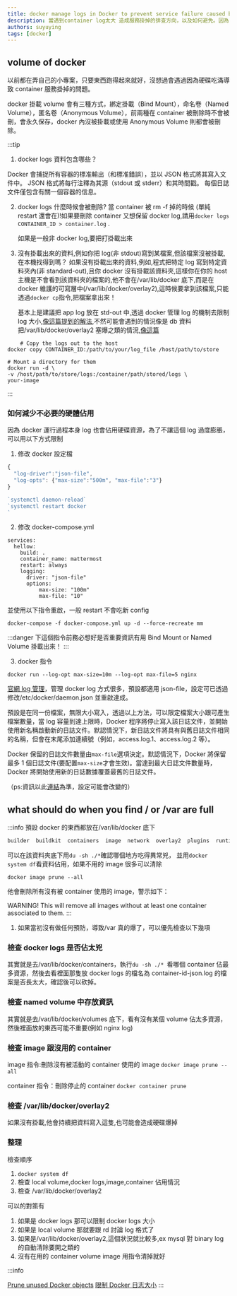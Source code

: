 ```yaml
---
title: docker manage logs in Docker to prevent service failure caused by excessively large container logs
description: 當遇到container log太大 造成服務掛掉的排查方向，以及如何避免。因為 docker 運行過程本身 log 也會佔用硬碟資源，為了不讓這個 log 過度膨脹，可以用以下方式限制
authors: suyuying
tags: [docker]
---
```


## volume of docker

以前都在弄自己的小專案，只要東西跑得起來就好，沒想過會遇過因為硬碟吃滿導致 container 服務掛掉的問題。

docker 掛載 volume 會有三種方式，綁定掛載（Bind Mount），命名卷（Named Volume），匿名卷（Anonymous Volume），前兩種在 container 被刪除時不會被刪，會永久保存，docker 內沒被掛載或使用 Anonymous Volume 則都會被刪除。

:::tip

1. docker logs 資料包含哪些？

Docker 會捕捉所有容器的標准輸出（和標准錯誤），並以 JSON 格式將其寫入文件中。 JSON 格式將每行注釋為其源（stdout 或 stderr）和其時間戳。 每個日誌文件僅包含有關一個容器的信息。

2. docker logs 什麼時候會被刪除?
   當 container 被 rm -f 掉的時候 (單純 restart 還會在)!如果要刪除 container 又想保留 docker log,請用`docker logs CONTAINER_ID > container.log` .

   如果是一般非 docker log,要把打掛載出來

3. 沒有掛載出來的資料,例如你把 log(非 stdout)寫到某檔案,但該檔案沒被掛載,在本機找得到嗎？
   如果沒有掛載出來的資料,例如,程式把特定 log 寫到特定資料夾內(非 standard-out),且你 docker 沒有掛載該資料夾,這樣你在你的 host 主機是不會看到該資料夾的檔案的,他不會在/var/lib/docker 底下,而是在 docker 維護的可寫層中(/var/lib/docker/overlay2),這時候要拿到該檔案,只能透過`docker cp`指令,把檔案拿出來！

   基本上是建議把 app log 放在 std-out 中,透過 docker 管理 log 的機制去限制 log 大小,[像這篇提到的解法](https://stackoverflow.com/questions/70354934/docker-overlay2-size-too-big),不然可能會遇到的情況像是 db 資料把/var/lib/docker/overlay2 塞爆之類的情況,[像這篇](https://ithelp.ithome.com.tw/questions/10212135)

```
    # Copy the logs out to the host
docker copy CONTAINER_ID:/path/to/your/log_file /host/path/to/store

# Mount a directory for them
docker run -d \
-v /host/path/to/store/logs:/container/path/stored/logs \
your-image
```

:::

### 如何減少不必要的硬體佔用

因為 docker 運行過程本身 log 也會佔用硬碟資源，為了不讓這個 log 過度膨脹，可以用以下方式限制

1. 修改 docker 設定檔

```jsx title="/etc/docker/daemon.json"
{
  "log-driver":"json-file",
  "log-opts": {"max-size":"500m", "max-file":"3"}
}

`systemctl daemon-reload`
`systemctl restart docker
`
```

2. 修改 docker-compose.yml

```
services:
  hellow:
    build: .
    container_name: mattermost
    restart: always
    logging:
      driver: "json-file"
      options:
          max-size: "100m"
          max-file: "10"
```

並使用以下指令重啟，一般 restart 不會吃新 config

```
docker-compose -f docker-compose.yml up -d --force-recreate mm
```

:::danger
下這個指令前務必想好是否重要資訊有用 Bind Mount or Named Volume 掛載出來！
:::

3. docker 指令

```
docker run --log-opt max-size=10m --log-opt max-file=5 nginx
```

[官網 log 管理](https://docs.docker.com/config/containers/logging/json-file/)，管理 docker log 方式很多，預設都適用 json-file，設定可已透過修改/etc/docker/daemon.json 並重啟達成。

預設是在同一份檔案，無限大小寫入，透過以上方法，可以限定檔案大小跟可產生檔案數量，當 log 容量到達上限時，Docker 程序將停止寫入該日誌文件，並開始使用新名稱啟動新的日誌文件。默認情況下，新日誌文件將具有與舊日誌文件相同的名稱，但會在末尾添加連續號（例如，access.log.1、access.log.2 等）。

Docker 保留的日誌文件數量由`max-file`選項決定。默認情況下，Docker 將保留最多 1 個日誌文件(要配置`max-size`才會生效)。當達到最大日誌文件數量時，Docker 將開始使用新的日誌數據覆蓋最舊的日誌文件。

（ps:資訊以此[連結](https://docs.docker.com/config/containers/logging/json-file/)為準，設定可能會改變的）

## what should do when you find / or /var are full

:::info
預設 docker 的東西都放在/var/lib/docker 底下

```jsx title="/var/lib/docker"
builder  buildkit  containers  image  network  overlay2  plugins  runtimes  swarm  tmp  trust  volumes
```

可以在該資料夾底下用`du -sh ./*`確認哪個地方吃得異常兇，
並用`docker system df`看資料佔用，如果不用的 image 很多可以清除

`docker image prune --all`

他會刪除所有沒有被 container 使用的 image，警示如下：

WARNING! This will remove all images without at least one container associated to them.
:::

1.  如果當初沒有做任何預防，導致/var 真的爆了，可以優先檢查以下幾項

### 檢查 docker logs 是否佔太兇

其實就是去/var/lib/docker/containers，執行`du -sh ./* `看哪個 container 佔最多資源，然後去看裡面那隻放 docker logs 的檔名為 container-id-json.log 的檔案是否長太大，確認後可以砍掉。

### 檢查 named volume 中存放資訊

其實就是去/var/lib/docker/volumes 底下，看有沒有某個 volume 佔太多資源，然後裡面放的東西可能不重要(例如 nginx log)

### 檢查 image 跟沒用的 container

image 指令:刪除沒有被活動的 container 使用的 image
`docker image prune --all`

container 指令：刪除停止的 container
`docker container prune`

### 檢查 /var/lib/docker/overlay2

如果沒有掛載,他會持續把資料寫入這隻,也可能會造成硬碟爆掉

### 整理

檢查順序

1. `docker system df`
2. 檢查 local volume,docker logs,image,container 佔用情況
3. 檢查 /var/lib/docker/overlay2

可以的對策有

1. 如果是 docker logs 那可以限制 docker logs 大小
2. 如果是 local volume 那就要跟 rd 討論 log 格式了
3. 如果是/var/lib/docker/overlay2,這個狀況就比較多,ex mysql 對 binary log 的自動清除要開之類的
4. 沒有在用的 container volume image 用指令清掉就好

:::info

[Prune unused Docker objects](https://docs.docker.com/config/pruning/)
[限制 Docker 日志大小](https://blog.csdn.net/fishinhouse/article/details/105310948)
:::
